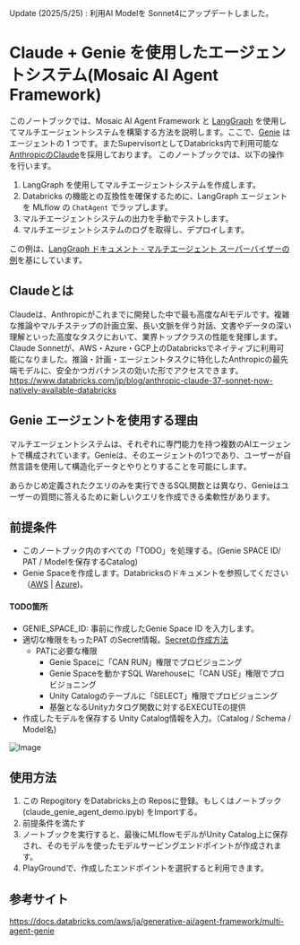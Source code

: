 Update (2025/5/25) : 利用AI Modelを Sonnet4にアップデートしました。

# Claude + Genie を使用したエージェントシステム(Mosaic AI Agent Framework)

このノートブックでは、Mosaic AI Agent Framework と [LangGraph](https://blog.langchain.dev/langgraph-multi-agent-workflows/) を使用してマルチエージェントシステムを構築する方法を説明します。ここで、[Genie](https://www.databricks.com/product/ai-bi/genie) はエージェントの 1 つです。またSupervisortとしてDatabricks内で利用可能な[AnthropicのClaude](https://www.databricks.com/jp/blog/anthropic-claude-37-sonnet-now-natively-available-databricks)を採用しております。
このノートブックでは、以下の操作を行います。
1. LangGraph を使用してマルチエージェントシステムを作成します。
1. Databricks の機能との互換性を確保するために、LangGraph エージェントを MLflow の `ChatAgent` でラップします。
1. マルチエージェントシステムの出力を手動でテストします。
1. マルチエージェントシステムのログを取得し、デプロイします。

この例は、[LangGraph ドキュメント - マルチエージェント スーパーバイザーの例](https://github.com/langchain-ai/langgraph/blob/main/docs/docs/tutorials/multi_agent/agent_supervisor.ipynb)を基にしています。

## Claudeとは

Claudeは、Anthropicがこれまでに開発した中で最も高度なAIモデルです。複雑な推論やマルチステップの計画立案、長い文脈を伴う対話、文書やデータの深い理解といった高度なタスクにおいて、業界トップクラスの性能を発揮します。Claude Sonnetが、AWS・Azure・GCP上のDatabricksでネイティブに利用可能になりました。推論・計画・エージェントタスクに特化したAnthropicの最先端モデルに、安全かつガバナンスの効いた形でアクセスできます。
https://www.databricks.com/jp/blog/anthropic-claude-37-sonnet-now-natively-available-databricks

## Genie エージェントを使用する理由

マルチエージェントシステムは、それぞれに専門能力を持つ複数のAIエージェントで構成されています。Genieは、そのエージェントの1つであり、ユーザーが自然言語を使用して構造化データとやりとりすることを可能にします。

あらかじめ定義されたクエリのみを実行できるSQL関数とは異なり、Genieはユーザーの質問に答えるために新しいクエリを作成できる柔軟性があります。

## 前提条件

- このノートブック内のすべての「TODO」を処理する。(Genie SPACE ID/ PAT / Modelを保存するCatalog)
- Genie Spaceを作成します。Databricksのドキュメントを参照してください（[AWS](https://docs.databricks.com/aws/genie/set-up) | [Azure](https://learn.microsoft.com/azure/databricks/genie/set-up))。

#### TODO箇所

- GENIE_SPACE_ID:  事前に作成したGenie Space ID を入力します。
- 適切な権限をもったPAT のSecret情報。[Secretの作成方法](https://qiita.com/maroon-db/items/6e2d86919a827bd61a9b)
  - PATに必要な権限
    - Genie Spaceに「CAN RUN」権限でプロビジョニング
    - Genie Spaceを動かすSQL Warehouseに「CAN USE」権限でプロビジョニング
    - Unity Catalogのテーブルに「SELECT」権限でプロビジョニング
    - 基盤となるUnityカタログ関数に対するEXECUTEの提供
- 作成したモデルを保存する Unity Catalog情報を入力。（Catalog / Schema / Model名) 

![Image](https://github.com/maroon-spec/Multiagent_Genie_Demo/blob/main/multiagent-genie-demo.gif)


## 使用方法

1. この Repogitory をDatabricks上の Reposに登録。もしくはノートブック (claude_genie_agent_demo.ipyb) をImportする。
2. 前提条件を満たす
3. ノートブックを実行すると、最後にMLflowモデルがUnity Catalog上に保存され、そのモデルを使ったモデルサービングエンドポイントが作成されます。
4. PlayGroundで、作成したエンドポイントを選択すると利用できます。


## 参考サイト
https://docs.databricks.com/aws/ja/generative-ai/agent-framework/multi-agent-genie
